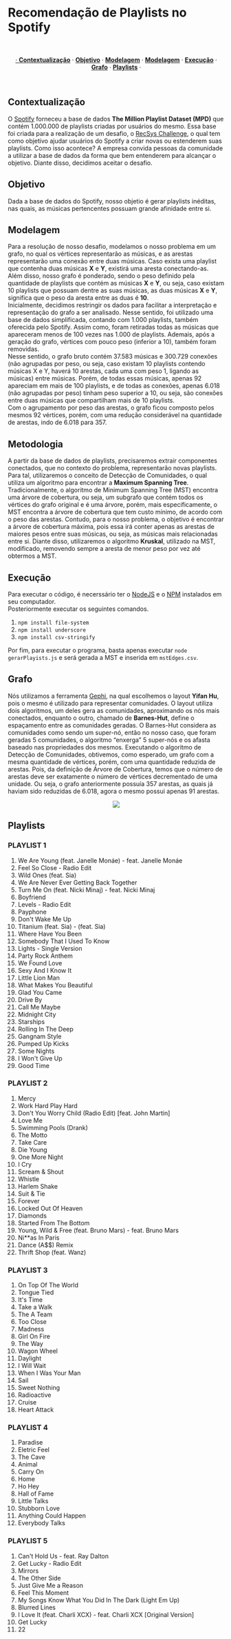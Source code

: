 # Recomendação de Playlists no Spotify

<br/>
<p align="center">
  <a href="#Contextualização"> · <strong>Contextualização</strong></a> ·
  <a href="#Objetivo"><strong>Objetivo</strong></a> ·
  <a href="#Modelagem"><strong>Modelagem</strong></a> ·
  <a href="#Metodologia"><strong>Modelagem</strong></a> ·
  <a href="#Execução"><strong>Execução</strong></a> ·
  <a href="#Grafo"><strong>Grafo</strong></a> ·
  <a href="#Playlists"><strong>Playlists</strong></a> ·
</p>
<br/>


## Contextualização

O [Spotify](https://www.spotify.com) forneceu a base de dados **The Million Playlist Dataset (MPD)** que contém 1.000.000 de playlists 
criadas por usuários do mesmo. Essa base foi criada para a realização de um desafio, o [RecSys Challenge](http://www.recsyschallenge.com/2018/),
o qual tem como objetivo ajudar usuários do Spotify a criar novas ou estenderem suas playlists. Como isso acontece? A empresa convida
pessoas da comunidade a utilizar a base de dados da forma que bem entenderem para alcançar o objetivo. Diante disso, decidimos aceitar o desafio.

## Objetivo

Dada a base de dados do Spotify, nosso objetio é gerar playlists inéditas, nas quais, as músicas pertencentes possuam grande afinidade
entre si.

## Modelagem

Para a resolução de nosso desafio, modelamos o nosso problema em um grafo, no qual os vértices representarão as músicas, e as arestas
representarão uma conexão entre duas músicas. Caso exista uma playlist que contenha duas músicas **X** e **Y**, existirá uma aresta
conectando-as. Além disso, nosso grafo é ponderado, sendo o peso definido pela quantidade de playlists que contém as músicas **X** e
**Y**, ou seja, caso existam 10 playlists que possuam dentre as suas músicas, as duas músicas **X** e **Y**, significa que o peso da
aresta entre as duas é **10**.  
Inicialmente, decidimos restringir os dados para facilitar a interpretação e representação do grafo a ser analisado. Nesse sentido, foi 
utilizado uma base de dados simplificada, contando com 1.000 playlists, também oferecida pelo Spotify. Assim como, foram retiradas todas
as músicas que apareceram menos de 100 vezes nas 1.000 de playlists. Ademais, após a geração do grafo, vértices com pouco peso (inferior
a 10), também foram removidas.  
Nesse sentido, o grafo bruto contém 37.583 músicas e 300.729 conexões (não agrupadas por peso, ou seja, caso existam 10 playlists contendo
músicas X e Y, haverá 10 arestas, cada uma com peso 1, ligando as músicas) entre músicas. Porém, de todas essas músicas, apenas 92
apareciam em mais de 100 playlists, e de todas as conexões, apenas 6.018 (não agrupadas por peso) tinham peso superior a 10, ou seja, 
são conexões entre duas músicas que compartilham mais de 10 playlists.  
Com o agrupamento por peso das arestas, o grafo ficou composto pelos mesmos 92 vértices, porém, com uma redução considerável na quantidade
de arestas, indo de 6.018 para 357.

## Metodologia

A partir da base de dados de playlists, precisaremos extrair  componentes conectados, que no contexto do problema, representarão novas
playlists. Para tal, utilizaremos o conceito de Detecção de Comunidades, o qual utiliza um algoritmo para encontrar a **Maximum Spanning
Tree**.  
Tradicionalmente, o algoritmo de Minimum Spanning Tree (MST) encontra uma árvore de cobertura, ou seja, um subgrafo que contém todos os
vértices do grafo original e é uma árvore, porém, mais especificamente, o MST encontra a árvore de cobertura que tem custo mínimo, de
acordo com o peso das arestas. Contudo, para o nosso problema, o objetivo é encontrar a árvore de cobertura máxima, pois essa irá conter
apenas as arestas de maiores pesos entre suas músicas, ou seja, as músicas mais relacionadas entre si. Diante disso, utilizaremos o
algoritmo **Kruskal**, utilizado na MST, modificado, removendo sempre a aresta de menor peso por vez até obtermos a MST.

## Execução

Para executar o código, é necerssário ter o [NodeJS](https://nodejs.org/en/) e o [NPM](https://www.npmjs.com/) instalados em seu computador.  
Posteriormente executar os seguintes comandos.

1. `npm install file-system`
1. `npm install underscore`
1. `npm install csv-stringify`

Por fim, para executar o programa, basta apenas executar `node gerarPlayists.js` e será gerada a MST e inserida em `mstEdges.csv`.

## Grafo

Nós utilizamos a ferramenta [Gephi](https://gephi.org/), na qual escolhemos o layout **Yifan Hu**, pois o mesmo é utilizado para representar
comunidades. O layout utiliza dois algoritmos, um deles gera as comunidades, aproximando os nós mais conectados, enquanto o outro,
chamado de **Barnes-Hut**, define o espaçamento entre as comunidades geradas. O Barnes-Hut considera as comunidades como sendo um
super-nó, então no nosso caso, que foram geradas 5 comunidades, o algoritmo “enxerga” 5 super-nós e os afasta baseado nas propriedades dos mesmos.
Executando o algoritmo de Detecção de Comunidades, obtivemos, como esperado, um grafo com a mesma quantidade de vértices, porém, com uma
quantidade reduzida de arestas. Pois, da definição de Árvore de Cobertura, temos que o número de arestas deve ser exatamente o número de
vértices decrementado de uma unidade. Ou seja, o grafo anteriormente possuía 357 arestas, as quais já haviam sido reduzidas de 6.018,
agora o mesmo possui apenas 91 arestas.  

<p align="center">
  <img src="./images/comunidades.png"></a>
</p>

## Playlists

### PLAYLIST 1
1. We Are Young (feat. Janelle Monáe) - feat. Janelle Monáe
2. Feel So Close - Radio Edit
3. Wild Ones (feat. Sia)
4. We Are Never Ever Getting Back Together
5. Turn Me On (feat. Nicki Minaj) - feat. Nicki Minaj
6. Boyfriend
7. Levels - Radio Edit
8. Payphone
9. Don't Wake Me Up
10. Titanium (feat. Sia) - (feat. Sia)
11. Where Have You Been
12. Somebody That I Used To Know
13. Lights - Single Version
14. Party Rock Anthem
15. We Found Love
16. Sexy And I Know It
17. Little Lion Man
18. What Makes You Beautiful
19. Glad You Came
20. Drive By
21. Call Me Maybe
22. Midnight City
23. Starships
24. Rolling In The Deep
25. Gangnam Style
26. Pumped Up Kicks
17. Some Nights
28. I Won't Give Up
29. Good Time

### PLAYLIST 2
1. Mercy
1. Work Hard Play Hard
1. Don't You Worry Child (Radio Edit) [feat. John Martin]
1. Love Me
1. Swimming Pools (Drank)
1. The Motto
1. Take Care
1. Die Young
1. One More Night
1. I Cry
1. Scream & Shout
1. Whistle
1. Harlem Shake
1. Suit & Tie
1. Forever
1. Locked Out Of Heaven
1. Diamonds
1. Started From The Bottom
1. Young, Wild & Free (feat. Bruno Mars) - feat. Bruno Mars
1. Ni**as In Paris
1. Dance (A$$) Remix
1. Thrift Shop (feat. Wanz)

### PLAYLIST 3

1. On Top Of The World
1. Tongue Tied
1. It's Time
1. Take a Walk
1. The A Team
1. Too Close
1. Madness
1. Girl On Fire
1. The Way
1. Wagon Wheel
1. Daylight
1. I Will Wait
1. When I Was Your Man
1. Sail
1. Sweet Nothing
1. Radioactive
1. Cruise
1. Heart Attack

### PLAYLIST 4

1. Paradise
1. Eletric Feel
1. The Cave
1. Animal
1. Carry On
1. Home
1. Ho Hey
1. Hall of Fame
1. Little Talks
1. Stubborn Love
1. Anything Could Happen
1. Everybody Talks

### PLAYLIST 5

1. Can't Hold Us - feat. Ray Dalton
1. Get Lucky - Radio Edit
1. Mirrors
1. The Other Side
1. Just Give Me a Reason
1. Feel This Moment
1. My Songs Know What You Did In The Dark (Light Em Up)
1. Blurred Lines
1. I Love It (feat. Charli XCX) - feat. Charli XCX [Original Version]
1. Get Lucky
1. 22  
